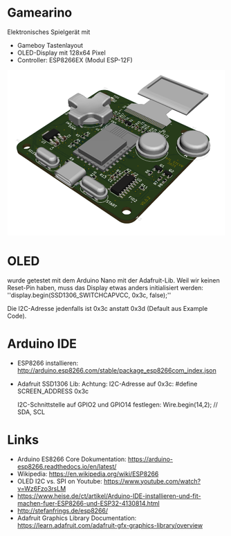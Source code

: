 # Gamearino

Elektronisches Spielgerät mit 
* Gameboy Tastenlayout
* OLED-Display mit 128x64 Pixel
* Controller: ESP8266EX (Modul ESP-12F)

![](screenshots/3d_v0.02.png)

# OLED
wurde getestet mit dem Arduino Nano mit der Adafruit-Lib. Weil wir keinen Reset-Pin haben, 
muss das Display etwas anders initialisiert werden: 
''display.begin(SSD1306_SWITCHCAPVCC, 0x3c, false);''

Die I2C-Adresse jedenfalls ist 0x3c anstatt 0x3d (Default aus Example Code). 

# Arduino IDE
* ESP8266 installieren: 
  http://arduino.esp8266.com/stable/package_esp8266com_index.json
* Adafruit SSD1306 Lib: 
  Achtung: I2C-Adresse auf 0x3c:
  #define SCREEN_ADDRESS 0x3c

  I2C-Schnittstelle auf GPIO2 und GPIO14 festlegen:
  Wire.begin(14,2); // SDA, SCL


# Links
* Arduino ES8266 Core Dokumentation: https://arduino-esp8266.readthedocs.io/en/latest/
* Wikipedia: https://en.wikipedia.org/wiki/ESP8266
* OLED I2C vs. SPI on Youtube: https://www.youtube.com/watch?v=Wz6Fzo3rsLM
* https://www.heise.de/ct/artikel/Arduino-IDE-installieren-und-fit-machen-fuer-ESP8266-und-ESP32-4130814.html
* http://stefanfrings.de/esp8266/
* Adafruit Graphics Library Documentation: https://learn.adafruit.com/adafruit-gfx-graphics-library/overview

